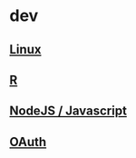 # dev

## [Linux](linux/README.md)

## [R](R/README.md)

## [NodeJS / Javascript](NodeJS/README.md)

## [OAuth](OAuth/README.md)
